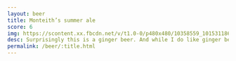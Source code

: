 ```yaml
---
layout: beer
title: Monteith’s summer ale
score: 6
img: https://scontent.xx.fbcdn.net/v/t1.0-0/p480x480/10358559_10153118667468745_6994245863309298252_n.jpg?oh=a95ea267d8c834cec749606f7a217aab&oe=591C943C
desc: Surprisingly this is a ginger beer. And while I do like ginger beers this isn’t one of the better ones
permalink: /beer/:title.html
---
```

